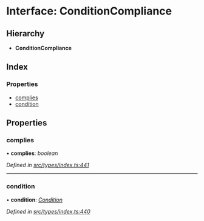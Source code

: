 # Interface: ConditionCompliance

## Hierarchy

* **ConditionCompliance**

## Index

### Properties

* [complies](conditioncompliance.md#complies)
* [condition](conditioncompliance.md#condition)

## Properties

###  complies

• **complies**: *boolean*

*Defined in [src/types/index.ts:441](https://github.com/PolymathNetwork/polymesh-sdk/blob/4f2fd432/src/types/index.ts#L441)*

___

###  condition

• **condition**: *[Condition](../globals.md#condition)*

*Defined in [src/types/index.ts:440](https://github.com/PolymathNetwork/polymesh-sdk/blob/4f2fd432/src/types/index.ts#L440)*
